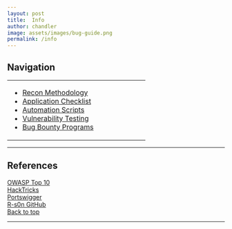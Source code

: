 ```yaml
---
layout: post
title:  Info
author: chandler
image: assets/images/bug-guide.png
permalink: /info
---
```


<h2>Navigation</h2>
<div>
  <table style="width:100%;">
    <tr>
      <!-- Navigation menu on the left -->
      <td style="width:65%;">
        <ul>
          <li><a href="/notes/recon-methodology">Recon Methodology</a></li>
          <li><a href="/notes/app-checklist">Application Checklist</a></li>
          <li><a href="/notes/auto-scripts">Automation Scripts</a></li>
          <li><a href="/notes/vuln-testing">Vulnerability Testing</a></li>
          <li><a href="/notes/program-links">Bug Bounty Programs</a></li>
        </ul>
      </td>
      </td>
    </tr>
  </table>
</div>

---

## References

[OWASP Top 10](https://owasp.org/www-project-top-ten/)
<br>
[HackTricks](https://book.hacktricks.xyz/)
<br>
[Portswigger](https://portswigger.net/research)
<br>
[R-s0n GitHub](https://github.com/R-s0n)
<br>
[Back to top](#navigation)

---
